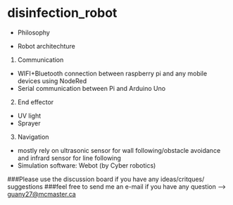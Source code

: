 # disinfection_robot

* Philosophy



* Robot architechture
1. Communication
- WIFI+Bluetooth connection between raspberry pi and any mobile devices using NodeRed
- Serial communication between Pi and Arduino Uno

2. End effector
-  UV light
-  Sprayer

3. Navigation
- mostly rely on ultrasonic sensor for wall following/obstacle avoidance and infrard sensor for line following
- Simulation software: Webot (by Cyber robotics)

###Please use the discussion board if you have any ideas/critques/ suggestions
###feel free to send me an e-mail if you have any question --> guany27@mcmaster.ca
